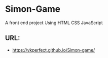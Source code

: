 # Simon-Game
A front end project
Using HTML CSS JavaScript
## URL:
- https://vkperfect.github.io/Simon-game/
